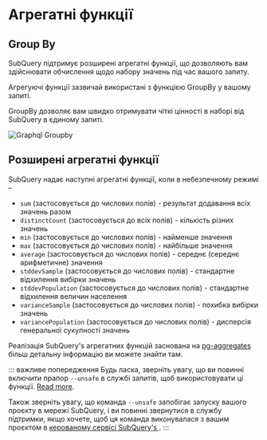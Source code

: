 # Агрегатні функції

## Group By

SubQuery підтримує розширені агрегатні функції, що дозволяють вам здійснювати обчислення щодо набору значень під час вашого запиту.

Агрегуючі функції зазвичай використані з функцією GroupBy у вашому запиті.

GroupBy дозволяє вам швидко отримувати чіткі цінності в наборі від SubQuery в єдиному запиті.

![Graphql Groupby](/assets/img/graphql_aggregation.png)

## Розширені агрегатні функції

SubQuery надає наступні агрегатні функції, коли в небезпечному режимі –

- `sum` (застосовується до числових полів) - результат додавання всіх значень разом
- `distinctCount` (застосовується до всіх полів) - кількість різних значень
- `min` (застосовується до числових полів) - найменше значення
- `max` (застосовується до числових полів) - найбільше значення
- `average` (застосовується до числових полів) - середнє (середнє арифметичне) значення
- `stddevSample` (застосовується до числових полів) - стандартне відхилення вибірки значень
- `stddevPopulation` (застосовується до числових полів) - стандартне відхилення величин населення
- `varianceSample` (застосовується до числових полів) - похибка вибірки значень
- `variancePopulation` (застосовується до числових полів) - дисперсія генеральної сукупності значень

Реалізація SubQuery's агрегатних функцій заснована на [pg-aggregates](https://github.com/graphile/pg-aggregates) більш детальну інформацію ви можете знайти там.

::: важливе попередження Будь ласка, зверніть увагу, що ви повинні включити прапор `--unsafe` в службі запитів, щоб використовувати ці функції. [Read more](./references.md#unsafe-query-service).

Також зверніть увагу, що команда `--unsafe` запобігає запуску вашого проєкту в мережі SubQuery, і ви повинні звернутися в службу підтримки, якщо хочете, щоб ця команда виконувалася з вашим проєктом в [керованому сервісі SubQuery's ](https://project.subquery.network). :::
